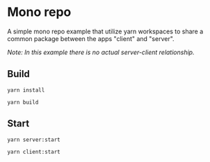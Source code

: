 # Mono repo

A simple mono repo example that utilize yarn workspaces to share a common package between the apps "client" and "server".

_Note: In this example there is no actual server-client relationship._

## Build

```
yarn install
```

```
yarn build
```

## Start

```
yarn server:start
```

```
yarn client:start
```
